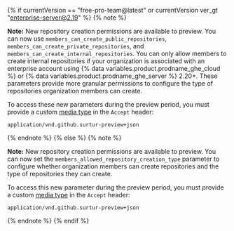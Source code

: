 {% if currentVersion == "free-pro-team@latest" or currentVersion ver_gt "enterprise-server@2.19" %}
{% note %}

**Note:** New repository creation permissions are available to preview. You can now use `members_can_create_public_repositories`, `members_can_create_private_repositories`, and `members_can_create_internal_repositories`. You can only allow members to create internal repositories if your organization is associated with an enterprise account using {% data variables.product.prodname_ghe_cloud %} or {% data variables.product.prodname_ghe_server %} 2.20+. These parameters provide more granular permissions to configure the type of repositories organization members can create.

To access these new parameters during the preview period, you must provide a custom [media type](/v3/media) in the `Accept` header:
```
application/vnd.github.surtur-preview+json
```
{% endnote %}
{% else %}
{% note %}

**Note:** New repository creation permissions are available to preview. You can now set the `members_allowed_repository_creation_type` parameter to configure whether organization members can create repositories and the type of repositories they can create.

To access this new parameter during the preview period, you must provide a custom [media type](/v3/media) in the `Accept` header:
```
application/vnd.github.surtur-preview+json
```
{% endnote %}
{% endif %}
